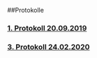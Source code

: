 ##Protokolle

### [1. Protokoll 20.09.2019](https://github.com/HTLMechatronics/m17-3ahme-la1-sx/blob/fucnim17/protokolle/protokoll_2019-09-20_golram17.md)
### [3. Protokoll 24.02.2020](https://github.com/HTLMechatronics/m17-3ahme-la1-sx/blob/fucnim17/protokolle/protokoll_2020-02-24_golram17.md)
